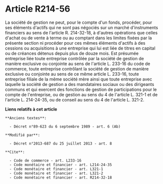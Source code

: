 # Article R214-56

La société de gestion ne peut, pour le compte d'un fonds, procéder, pour ses éléments d'actifs qui ne sont pas négociés sur
un marché d'instruments financiers au sens de l'article R. 214-32-18, à d'autres opérations que celles d'achat ou de vente à
terme ou au comptant dans les limites fixées par la présente section ni procéder pour ces mêmes éléments d'actifs à des
cessions ou acquisitions à une entreprise qui lui est liée de titres en capital ou de créances détenus depuis plus de douze
mois. Est présumée entreprise liée toute entreprise contrôlée par la société de gestion de manière exclusive ou conjointe au
sens de l'article L. 233-16 du code de commerce, toute entreprise contrôlant la société de gestion de manière exclusive ou
conjointe au sens de ce même article L. 233-16, toute entreprise filiale de la même société mère ainsi que toute entreprise
avec laquelle la société de gestion a des mandataires sociaux ou des dirigeants communs et qui exercent des fonctions de
gestion de participations pour le compte de l'entreprise, ou de gestion au sens du 4 de l'article L. 321-1 et de l'article L.
214-24-35, ou de conseil au sens du 4 de l'article L. 321-2.

**Liens relatifs à cet article**

	**Anciens textes**:

	  - Décret n°89-623 du 6 septembre 1989 - art. 6 (Ab)

	**Modifié par**:

	  - Décret n°2013-687 du 25 juillet 2013 - art. 8

	**Cite**:

	  - Code de commerce - art. L233-16
	  - Code monétaire et financier - art. L214-24-35
	  - Code monétaire et financier - art. L321-1
	  - Code monétaire et financier - art. L321-2
	  - Code monétaire et financier - art. R214-32-18
